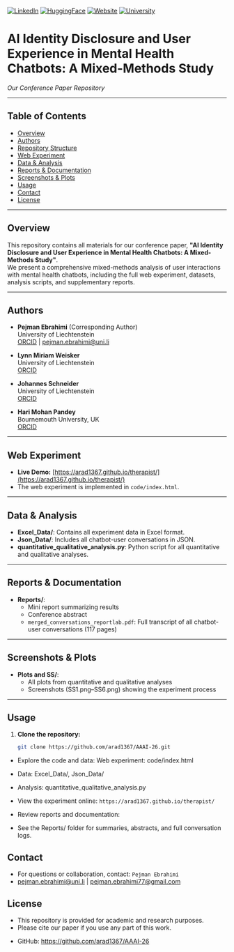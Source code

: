 [![LinkedIn](https://img.shields.io/badge/LinkedIn-0077B5?style=for-the-badge&logo=linkedin&logoColor=white)](https://www.linkedin.com/in/pejman-ebrahimi-4a60151a7/)
[![HuggingFace](https://img.shields.io/badge/🤗_Hugging_Face-FFD21E?style=for-the-badge)](https://huggingface.co/arad1367)
[![Website](https://img.shields.io/badge/Website-008080?style=for-the-badge&logo=About.me&logoColor=white)](https://arad1367.github.io/pejman-ebrahimi/)
[![University](https://img.shields.io/badge/University-00205B?style=for-the-badge&logo=academia&logoColor=white)](https://www.uni.li/pejman.ebrahimi?set_language=en)

# AI Identity Disclosure and User Experience in Mental Health Chatbots: A Mixed-Methods Study

_Our Conference Paper Repository_

---

## Table of Contents

- [Overview](#overview)
- [Authors](#authors)
- [Repository Structure](#repository-structure)
- [Web Experiment](#web-experiment)
- [Data & Analysis](#data--analysis)
- [Reports & Documentation](#reports--documentation)
- [Screenshots & Plots](#screenshots--plots)
- [Usage](#usage)
- [Contact](#contact)
- [License](#license)

---

## Overview

This repository contains all materials for our conference paper, **"AI Identity Disclosure and User Experience in Mental Health Chatbots: A Mixed-Methods Study"**.  
We present a comprehensive mixed-methods analysis of user interactions with mental health chatbots, including the full web experiment, datasets, analysis scripts, and supplementary reports.

---

## Authors

- **Pejman Ebrahimi** (Corresponding Author)  
  University of Liechtenstein  
  [ORCID](https://orcid.org/0000-0003-0125-3707) | pejman.ebrahimi@uni.li

- **Lynn Miriam Weisker**  
  University of Liechtenstein  
  [ORCID](https://orcid.org/0009-0005-3621-4670)

- **Johannes Schneider**  
  University of Liechtenstein  
  [ORCID](https://orcid.org/0000-0001-7190-9682)

- **Hari Mohan Pandey**  
  Bournemouth University, UK  
  [ORCID](https://orcid.org/0000-0002-9128-068X)

---

## Web Experiment

- **Live Demo:** [https://arad1367.github.io/therapist/](https://arad1367.github.io/therapist/)
- The web experiment is implemented in `code/index.html`.  

---

## Data & Analysis

- **Excel_Data/**: Contains all experiment data in Excel format.
- **Json_Data/**: Includes all chatbot-user conversations in JSON.
- **quantitative_qualitative_analysis.py**: Python script for all quantitative and qualitative analyses.

---

## Reports & Documentation

- **Reports/**:
  - Mini report summarizing results
  - Conference abstract
  - `merged_conversations_reportlab.pdf`: Full transcript of all chatbot-user conversations (117 pages)

---

## Screenshots & Plots

- **Plots and SS/**:
  - All plots from quantitative and qualitative analyses
  - Screenshots (SS1.png–SS6.png) showing the experiment process

---

## Usage

1. **Clone the repository:**
   ```bash
   git clone https://github.com/arad1367/AAAI-26.git

- Explore the code and data:
Web experiment: code/index.html

- Data: Excel_Data/, Json_Data/

- Analysis: quantitative_qualitative_analysis.py

- View the experiment online:
`https://arad1367.github.io/therapist/`

- Review reports and documentation:

- See the Reports/ folder for summaries, abstracts, and full conversation logs.

## Contact
* For questions or collaboration, contact:
`Pejman Ebrahimi`
* pejman.ebrahimi@uni.li | pejman.ebrahimi77@gmail.com

## License
- This repository is provided for academic and research purposes.
- Please cite our paper if you use any part of this work.

* GitHub: https://github.com/arad1367/AAAI-26
